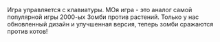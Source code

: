 Игра управляется с клавиатуры. МОя игра - это аналог самой популярной игры 2000-ых Зомби против растений. Только у нас обновленный дизайн и улучшенная версия, теперь зомби сражаются против котов!

